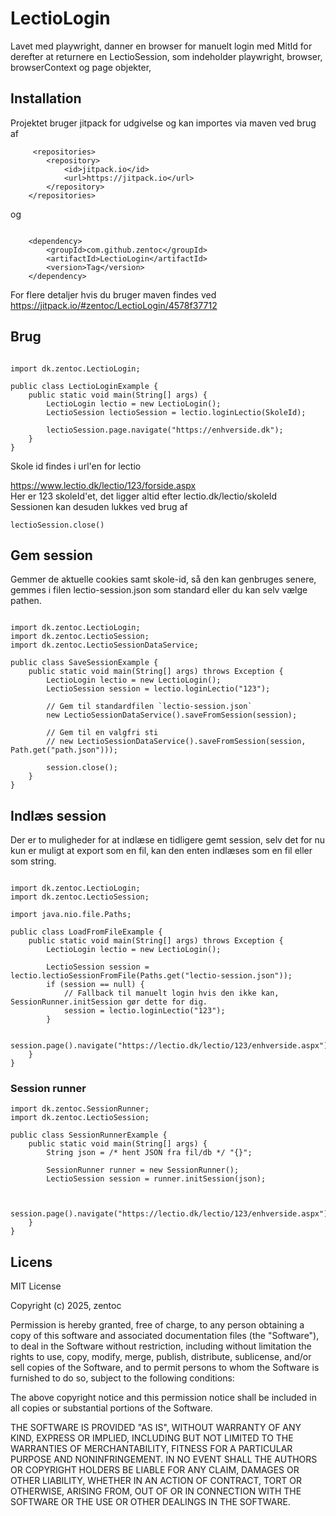 # LectioLogin


Lavet med playwright, danner en browser for manuelt login med MitId for derefter at returnere en LectioSession,
som indeholder playwright, browser, browserContext og page objekter,

## Installation

Projektet bruger jitpack for udgivelse og kan importes via maven ved brug af 

```
     <repositories>
		<repository>
		    <id>jitpack.io</id>
		    <url>https://jitpack.io</url>
		</repository>
	</repositories>

```

og 

```

    <dependency>
	    <groupId>com.github.zentoc</groupId>
	    <artifactId>LectioLogin</artifactId>
	    <version>Tag</version>
	</dependency>

```

For flere detaljer hvis du bruger maven findes ved \
https://jitpack.io/#zentoc/LectioLogin/4578f37712 
## Brug 

```

import dk.zentoc.LectioLogin;

public class LectioLoginExample {
    public static void main(String[] args) {
        LectioLogin lectio = new LectioLogin();
        LectioSession lectioSession = lectio.loginLectio(SkoleId);

        lectioSession.page.navigate("https://enhverside.dk");
    }
}

```


Skole id findes i url'en for lectio

https://www.lectio.dk/lectio/123/forside.aspx \
Her er 123 skoleId'et, det ligger altid efter lectio.dk/lectio/skoleId  \
Sessionen kan desuden lukkes ved brug af 


```
lectioSession.close()
```

## Gem session

Gemmer de aktuelle cookies samt skole-id, så den kan genbruges senere, gemmes i filen lectio-session.json som standard eller du kan selv vælge pathen.

```

import dk.zentoc.LectioLogin;
import dk.zentoc.LectioSession;
import dk.zentoc.LectioSessionDataService;

public class SaveSessionExample {
    public static void main(String[] args) throws Exception {
        LectioLogin lectio = new LectioLogin();
        LectioSession session = lectio.loginLectio("123");

        // Gem til standardfilen `lectio-session.json`
        new LectioSessionDataService().saveFromSession(session);

        // Gem til en valgfri sti
        // new LectioSessionDataService().saveFromSession(session, Path.get("path.json")));

        session.close();
    }
}

```
## Indlæs session

Der er to muligheder for at indlæse en tidligere gemt session, selv det for nu kun er muligt at export som en fil, kan den enten indlæses som en fil eller som string.
```

import dk.zentoc.LectioLogin;
import dk.zentoc.LectioSession;

import java.nio.file.Paths;

public class LoadFromFileExample {
    public static void main(String[] args) throws Exception {
        LectioLogin lectio = new LectioLogin();

        LectioSession session = lectio.lectioSessionFromFile(Paths.get("lectio-session.json"));
        if (session == null) {
            // Fallback til manuelt login hvis den ikke kan, SessionRunner.initSession gør dette for dig.
            session = lectio.loginLectio("123");
        }

        session.page().navigate("https://lectio.dk/lectio/123/enhverside.aspx");
    }
}
````

### Session runner


```
import dk.zentoc.SessionRunner;
import dk.zentoc.LectioSession;

public class SessionRunnerExample {
    public static void main(String[] args) {
        String json = /* hent JSON fra fil/db */ "{}";

        SessionRunner runner = new SessionRunner();
        LectioSession session = runner.initSession(json);
       

        session.page().navigate("https://lectio.dk/lectio/123/enhverside.aspx");
    }
}
```
## Licens

MIT License

Copyright (c) 2025, zentoc

Permission is hereby granted, free of charge, to any person obtaining a copy
of this software and associated documentation files (the "Software"), to deal
in the Software without restriction, including without limitation the rights
to use, copy, modify, merge, publish, distribute, sublicense, and/or sell
copies of the Software, and to permit persons to whom the Software is
furnished to do so, subject to the following conditions:

The above copyright notice and this permission notice shall be included in all
copies or substantial portions of the Software.

THE SOFTWARE IS PROVIDED "AS IS", WITHOUT WARRANTY OF ANY KIND, EXPRESS OR
IMPLIED, INCLUDING BUT NOT LIMITED TO THE WARRANTIES OF MERCHANTABILITY,
FITNESS FOR A PARTICULAR PURPOSE AND NONINFRINGEMENT. IN NO EVENT SHALL THE
AUTHORS OR COPYRIGHT HOLDERS BE LIABLE FOR ANY CLAIM, DAMAGES OR OTHER
LIABILITY, WHETHER IN AN ACTION OF CONTRACT, TORT OR OTHERWISE, ARISING FROM,
OUT OF OR IN CONNECTION WITH THE SOFTWARE OR THE USE OR OTHER DEALINGS IN THE
SOFTWARE.




